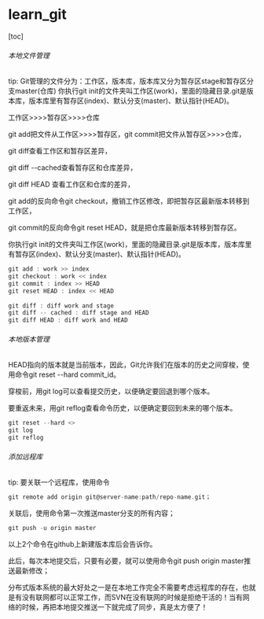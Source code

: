 # learn_git
[toc]
###### 本地文件管理
tip:
Git管理的文件分为：工作区，版本库，版本库又分为暂存区stage和暂存区分支master(仓库)
你执行git init的文件夹叫工作区(work)，里面的隐藏目录.git是版本库，版本库里有暂存区(index)、默认分支(master)、默认指针(HEAD)。

工作区>>>>暂存区>>>>仓库

git add把文件从工作区>>>>暂存区，git commit把文件从暂存区>>>>仓库，

git diff查看工作区和暂存区差异，

git diff --cached查看暂存区和仓库差异，

git diff HEAD 查看工作区和仓库的差异，

git add的反向命令git checkout，撤销工作区修改，即把暂存区最新版本转移到工作区，

git commit的反向命令git reset HEAD，就是把仓库最新版本转移到暂存区。

你执行git init的文件夹叫工作区(work)，里面的隐藏目录.git是版本库，版本库里有暂存区(index)、默认分支(master)、默认指针(HEAD)。

```c
git add : work >> index
git checkout : work << index
git commit : index >> HEAD
git reset HEAD : index << HEAD
    
git diff : diff work and stage 
git diff -- cached : diff stage and HEAD
git diff HEAD : diff work and HEAD
```

###### 本地版本管理


HEAD指向的版本就是当前版本，因此，Git允许我们在版本的历史之间穿梭，使用命令git reset --hard commit_id。

穿梭前，用git log可以查看提交历史，以便确定要回退到哪个版本。

要重返未来，用git reflog查看命令历史，以便确定要回到未来的哪个版本。

```c
git reset --hard <>
git log
git reflog
```


###### 添加远程库
tip:
要关联一个远程库，使用命令
```c
git remote add origin git@server-name:path/repo-name.git；
```
关联后，使用命令第一次推送master分支的所有内容；
```c
git push -u origin master
```

以上2个命令在github上新建版本库后会告诉你。

此后，每次本地提交后，只要有必要，就可以使用命令git push origin master推送最新修改；

分布式版本系统的最大好处之一是在本地工作完全不需要考虑远程库的存在，也就是有没有联网都可以正常工作，而SVN在没有联网的时候是拒绝干活的！当有网络的时候，再把本地提交推送一下就完成了同步，真是太方便了！

